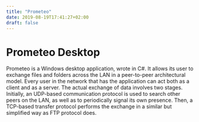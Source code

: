 ```yaml
---
title: "Prometeo"
date: 2019-08-19T17:41:27+02:00
draft: false
---
```


# Prometeo Desktop

Prometeo is a Windows desktop application, wrote in C#. It allows its user to exchange files and folders across the LAN in a peer-to-peer architectural model.
Every user in the network that has the application can act both as a client and as a server.
The actual exchange of data involves two stages. Initially, an UDP-based communication protocol is used to search other peers on the LAN, as well as to periodically signal its own presence.
Then, a TCP-based transfer protocol performs the exchange in a similar but simplified way as FTP protocol does.
